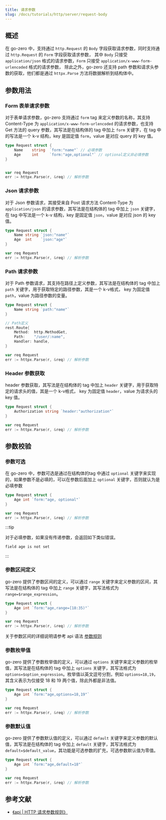 ```yaml
---
title: 请求参数
slug: /docs/tutorials/http/server/request-body
---
```


## 概述

在 go-zero 中，支持通过 `http.Request` 的 `Body` 字段获取请求参数，同时支持通过 `http.Request` 的 `Form` 字段获取请求参数，
其中 `Body` 只接受 `application/json` 格式的请求参数，`Form` 只接受 `application/x-www-form-urlencoded` 格式的请求参数，
除此之外，go-zero 还支持 path 参数和请求头参数的获取，他们都是通过 `httpx.Parse` 方法将数据解析到结构体中。

## 参数用法

### Form 表单请求参数

对于表单请求参数，go-zero 支持通过 `form` tag 来定义参数的名称，其支持 Content-Type 为 `application/x-www-form-urlencoded` 的请求参数，也支持
Get 方法的 query 参数，其写法是在结构体的 tag 中加上 `form` 关键字，在 tag 中的写法是一个 k-v 结构，key 是固定值 `form`，value 是对应 query 的 key 值。

```go
type Request struct {
    Name    string  `form:"name"` // 必填参数
    Age     int     `form:"age,optional"` // optional定义非必填参数
}


var req Request
err := httpx.Parse(r, &req) // 解析参数
```

### Json 请求参数

对于 Json 参数请求，其接受来自 Post 请求方法 Content-Type 为 `application/json` 的请求参数，其写法是在结构体的 tag 中加上 `json` 关键字，
在 tag 中写法是一个 k-v 结构，key 是固定值 `json`，value 是对应 json 的 key 值。

```go
type Request struct {
    Name string `json:"name"`
    Age  int    `json:"age"`
}

var req Request
err := httpx.Parse(r, &req) // 解析参数
```

### Path 请求参数

对于 Path 参数请求，其支持在路径上定义参数，其写法是在结构体的 tag 中加上 `path` 关键字，用于获取特定的路径参数，其是一个 k-v格式，
key 为固定值 `path`，value 为路径参数的变量。

```go
type Request struct {
    Name string `path:"name"`
}

// Path定义
rest.Route{
    Method:  http.MethodGet,
    Path:    "/user/:name",
    Handler: handle,
}

var req Request
err := httpx.Parse(r, &req) // 解析参数
```

### Header 参数获取

header 参数获取，其写法是在结构体的 tag 中加上 `header` 关键字，用于获取特定的请求头的值，其是一个 k-v格式，
key 为固定值 `header`，value 为请求头的 key 值。

```go
type Request struct {
	Authorization string `header:"authorization"`
}

var req Request
err := httpx.Parse(r, &req) // 解析参数
```

## 参数校验

### 参数可选

在 go-zero 中，参数可选是通过在结构体的tag 中通过 `optional` 关键字来实现的，如果参数不是必填的，可以在参数后面加上 `optional` 关键字，否则就认为是必填参数

```go
type Request struct {
    Age int `form:"age, optional"`
}

var req Request
err := httpx.Parse(r, &req) // 解析参数
```

:::tip

对于必填参数，如果没有传递参数，会返回如下类似错误。

```
field age is not set
```

:::

### 参数区间定义

go-zero 提供了参数区间的定义，可以通过 `range` 关键字来定义参数的区间，其写法是在结构体的 tag 中加上 `range` 关键字，其写法格式为 `range=$range_expression`。

```go
type Request struct {
    Age int `form:"age,range=[18:35)"`
}

var req Request
err := httpx.Parse(r, &req) // 解析参数
```

关于参数区间的详细说明请参考 api 语法 <a href="/docs/tutorials/api/parameter" target="_blank">参数规则</a>

### 参数枚举值

go-zero 提供了参数枚举值的定义，可以通过 `options` 关键字来定义参数的枚举值，其写法是在结构体的 tag 中加上 `options` 关键字，其写法格式为 `options=$option_expression`。枚举值以英文逗号分割，例如 `options=18,19`，其含义表示为仅接受 18 和 19 两个值，除此外都是非法值。

```go
type Request struct {
    Age int `form:"age,options=18,19"`
}

var req Request
err := httpx.Parse(r, &req) // 解析参数
```

### 参数默认值

go-zero 提供了参数默认值的定义，可以通过 `default` 关键字来定义参数的默认值，其写法是在结构体的 tag 中加上 `default` 关键字，其写法格式为 `default=$default_value`，其功能是可选参数的扩充，可选参数默认值为零值。

```go
type Request struct {
    Age int `form:"age,default=18"`
}

var req Request
err := httpx.Parse(r, &req) // 解析参数
```

## 参考文献
- <a href="/docs/tutorials/api/parameter" target="_blank">《api | HTTP 请求参数规则》</a>